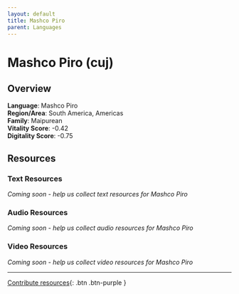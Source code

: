 ```yaml
---
layout: default
title: Mashco Piro
parent: Languages
---
```


# Mashco Piro (cuj)

## Overview

**Language**: Mashco Piro  
**Region/Area**: South America, Americas  
**Family**: Maipurean  
**Vitality Score**: -0.42  
**Digitality Score**: -0.75  

## Resources

### Text Resources
*Coming soon - help us collect text resources for Mashco Piro*

### Audio Resources
*Coming soon - help us collect audio resources for Mashco Piro*

### Video Resources
*Coming soon - help us collect video resources for Mashco Piro*

---

[Contribute resources](https://fairtrain.github.io/){: .btn .btn-purple }
